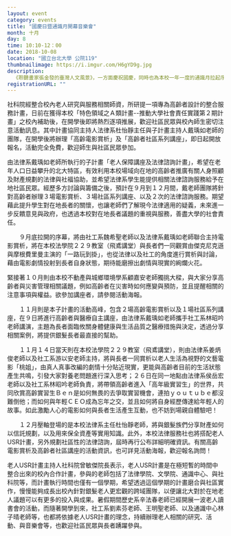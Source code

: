 ```yaml
---
layout: event
category: events
title: "國慶日暨通識月開幕音樂會"
month: 十月
day: 8
time: 10:10-12：00
date: 2018-10-08
location: "國立台北大學 公院119"
thumbnailimage: https://i.imgur.com/H6gYD9g.jpg
description:
  《聆聽畫家張金發的臺灣人文風景》，一方面慶祝國慶，同時也為本校一年一度的通識月拉起序幕。這次活動更特別的是，為了善盡大學的在地社會責任，也將邀請位於三峽白雞的臺北榮民之家約30位榮民伯伯，一起來聆聽音樂、歡度國慶，也歡迎本校師生屆時踴躍參加。
registrationURL: ""
---
```


社科院經整合校內老人研究與服務相關師資，所研提一項專為高齡者設計的整合服務計畫，日前在獲得本校「特色領域之Ａ類計畫--推動大學社會責任實踐第２期計畫」之校內補助後，在開學後即將熱烈逐項推展，歡迎社區民眾與校內師生密切注意活動訊息。其中計畫協同主持人法律系杜怡靜主任與子計畫主持人戴瑀如老師的團隊，在開學後將辦理「高齡電影賞析」及「高齡者社區系列講座」，即日起開放報名，活動完全免費，歡迎師生與社區民眾參加。

由法律系戴瑀如老師所執行的子計畫「老人保障講座及法律諮詢計畫」，希望在老年人口日益攀升的北大特區，有效利用本校場域向在地的高齡者推廣有關人身照顧及財產規劃的法律與社福協助，並希望法律系學生能提供相關法律諮詢服務給予在地社區民眾。經歷多方討論與籌備之後，預計在９月到１２月間，戴老師團隊將針對高齡者辦理３場電影賞析、３場社區系列講座、以及２次的法律諮詢服務。期望藉此提升學生對在地長者的關懷，也讓老師們了解現今法律適用的疑義，未來進一步反饋意見與政府，也透過本校對在地長者議題的重視與服務，善盡大學的社會責任。

　　９月底拉開的序幕，將由社工系魏希聖老師以及法律系戴瑀如老師聯合主持電影賞析，將在本校法學院２２９教室（飛鳶講堂）與長者們一同觀賞由傑克尼克遜與摩根費里曼主演的「一路玩到掛」，也從法律以及社工的角度進行賞析與討論，藉由電影劇情投射到長者自身狀態，期待能磨擦出劇情與現實的絢爛火花。

緊接著１０月則由本校不動產與城鄉環境學系顧嘉安老師獨挑大樑，與大家分享高齡者與災害管理相關議題，例如高齡者在災害時如何應變與預防，並且提醒相關的注意事項與權益。欲參加講座者，請參閱活動海報。

　　１１月則是本子計畫的活動高峰，包含２場高齡電影賞析以及１場社區系列講座，在９日將進行高齡者與醫療自主講座，由法律系戴瑀如老師攜手社工系林昭吟老師講演，主題為長者面臨攸關身體健康與生活品質之醫療措施與決定，透過分享相關案例，將提供銀髮長者最直接的幫助。

　　１１月１４日當天則在本校法學院２２９教室（飛鳶講堂），則由法律系姜炳俊老師以及社工系游以安老師主持，將與長者一同賞析以老人生活為視野的文藝電影「桃姐」，由真人真事改編的劇情十分貼近現實，更能與高齡者目前的生活狀態產生共鳴，引發大家對養老問題進行深入思考；２６日在同一地點由法律系侯岳宏老師以及社工系林昭吟老師負責，將帶領高齡者進入「高年級實習生」的世界，共同欣賞高齡實習生Ｂｅｎ是如何無畏的去爭取實習機會，連拍ｙｏｕｔｕｂｅ都沒難倒他；而如何與年輕ＣＥＯ成為忘年之交，並且如何將自身經歷傳達給年輕人的故事。如此激勵人心的電影如何與長者生活產生互動，也不妨到場親自體驗吧！

　　１２月壓軸登場的是本校法律系主任杜怡靜老師，將與銀髮族們分享財產如何以信託規劃，以及用來保全資產等實用知識。此外，本校法律服務社也將搭配老人USR計畫，另外規劃社區性的法律諮詢，屆時再行公布詳細明確資訊。有關高齡電影賞析及高齡者社區講座的活動資訊，也可詳見活動海報，歡迎報名詢問！

老人USR計畫主持人社科院曾敏傑院長表示，老人USR計畫是在極短暫的時間中整合出來的校內合作計畫，參與的老師包括了法律學院、文學院、通識中心、與社科院等，而計畫執行時間也僅有一個學期，希望透過這個學期的計畫磨合與社區實作，慢慢能夠成長出校內針對銀髮老人更宏觀的跨域團隊，以便讓北大對於在地老人議題可以有更多的投入與成果。暑假期間歷史系辛法春老師已經開展一波老人讀書會的活動，而隨著開學到來，社工系劉素芬老師、王明聖老師、以及通識中心林子晴老師等，也都將依據老人USR計畫的理念，持續辦理老人相關的研究、活動、與音樂會等，也歡迎社區民眾與長者踴躍參與。
